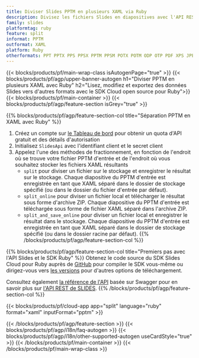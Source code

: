 ```yaml
---
title: Diviser Slides PPTM en plusieurs XAML via Ruby
description: Divisez les fichiers Slides en diapositives avec l'API REST et le SDK Open Source Ruby
family: slides
platformtag: ruby
feature: split
informat: PPTM
outformat: XAML
platform: Ruby
otherformats: PPT PPTX PPS PPSX PPTM PPSM POTX POTM ODP OTP PDF XPS JPEG PNG BMP TIFF SVG HTML5 GIF
---
```


{{< blocks/products/pf/main-wrap-class isAutogenPage="true" >}}
{{< blocks/products/pf/agp/upper-banner-autogen h1="Diviser PPTM en plusieurs XAML avec Ruby" h2="Lisez, modifiez et exportez des données Slides vers d'autres formats avec le SDK Cloud open source pour Ruby">}}
{{< blocks/products/pf/main-container >}}
{{< blocks/products/pf/agp/feature-section isGrey="true" >}}

{{% blocks/products/pf/agp/feature-section-col title="Séparation PPTM en XAML avec Ruby" %}}
1. Créez un compte sur <a href="https://dashboard.aspose.cloud/">le Tableau de bord</a> pour obtenir un quota d'API gratuit et des détails d'autorisation
1. Initialisez ```SlidesApi``` avec l'identifiant client et le secret client
1. Appelez l'une des méthodes de fractionnement, en fonction de l'endroit où se trouve votre fichier PPTM d'entrée et de l'endroit où vous souhaitez stocker les fichiers XAML résultants
    - ```split``` pour diviser un fichier sur le stockage et enregistrer le résultat sur le stockage. Chaque diapositive du PPTM d'entrée est enregistrée en tant que XAML séparé dans le dossier de stockage spécifié (ou dans le dossier du fichier d'entrée par défaut).
    - ```split_online``` pour diviser un fichier local et télécharger le résultat sous forme d'archive ZIP. Chaque diapositive du PPTM d'entrée est téléchargée sous forme de fichier XAML séparé dans l'archive ZIP.
    - ```split_and_save_online``` pour diviser un fichier local et enregistrer le résultat dans le stockage. Chaque diapositive du PPTM d'entrée est enregistrée en tant que XAML séparé dans le dossier de stockage spécifié (ou dans le dossier racine par défaut).
{{% /blocks/products/pf/agp/feature-section-col %}}

{{% blocks/products/pf/agp/feature-section-col title="Premiers pas avec l'API Slides et le SDK Ruby" %}}
Obtenez le code source du SDK Slides Cloud pour Ruby auprès de [GitHub](https://github.com/aspose-slides-cloud/aspose-slides-cloud-ruby) pour compiler le SDK vous-même ou dirigez-vous vers [les versions](https://releases.aspose.cloud/) pour d'autres options de téléchargement.

Consultez également [la référence de l'API](https://apireference.aspose.cloud/slides/) basée sur Swagger pour en savoir plus sur [l'API REST de SLIDES](https://products.aspose.cloud/slides/curl/).
{{% /blocks/products/pf/agp/feature-section-col %}}

{{< blocks/products/pf/cloud-app app="split" language="ruby" format="xaml" inputFormat="pptm" >}}

{{< /blocks/products/pf/agp/feature-section >}}
{{< blocks/products/pf/agp/i18n/faq-autogen >}}
{{< blocks/products/pf/agp/i18n/other-supported-autogen useCardStyle="true" >}}
{{< /blocks/products/pf/main-container >}}
{{< /blocks/products/pf/main-wrap-class >}}
